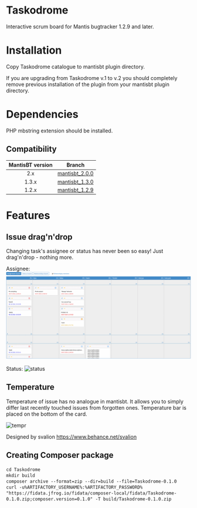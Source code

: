 # Taskodrome
Interactive scrum board for Mantis bugtracker 1.2.9 and later.

# Installation
Copy Taskodrome catalogue to mantisbt plugin directory.

If you are upgrading from Taskodrome v.1 to v.2 you should completely remove previous installation of the plugin from your mantisbt plugin directory.

# Dependencies

PHP mbstring extension should be installed.

## Compatibility
MantisBT version | Branch
:---:|---
2.x   | [mantisbt_2.0.0](https://github.com/AuthenticEshkinKot/Taskodrome/tree/mantisbt_2.0.0)
1.3.x | [mantisbt_1.3.0](https://github.com/AuthenticEshkinKot/Taskodrome/tree/mantisbt_1.3.0)
1.2.x | [mantisbt_1.2.9](https://github.com/AuthenticEshkinKot/Taskodrome/tree/mantisbt_1.2.9)


# Features
## Issue drag'n'drop
Changing task's assignee or status has never been so easy! Just drag'n'drop - nothing more.

Assignee:
![assignee](Screenshots/assignee.gif)

Status:
![status](Screenshots/status.gif)

## Temperature
Temperature of issue has no analogue in mantisbt. It allows you to simply differ last recently touched issues from forgotten ones. Temperature bar is placed on the bottom of the card.

![tempr](Screenshots/temperature.gif)

Designed by svalion https://www.behance.net/svalion

## Creating Composer package

```
cd Taskodrome
mkdir build
composer archive --format=zip --dir=build --file=Taskodrome-0.1.0
curl -u%ARTIFACTORY_USERNAME%:%ARTIFACTORY_PASSWORD% "https://fidata.jfrog.io/fidata/composer-local/fidata/Taskodrome-0.1.0.zip;composer.version=0.1.0" -T build/Taskodrome-0.1.0.zip
```
